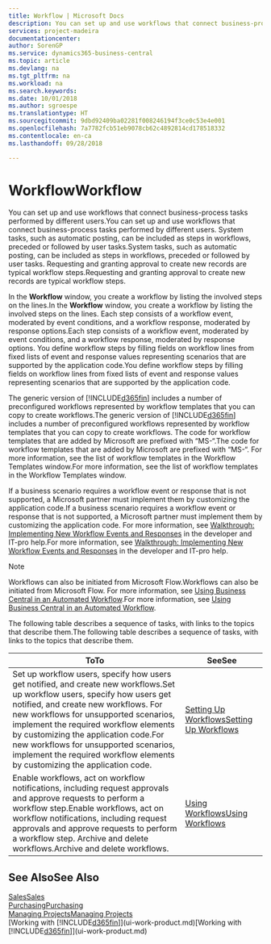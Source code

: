 ```yaml
---
title: Workflow | Microsoft Docs
description: You can set up and use workflows that connect business-process tasks performed by different users. System tasks, such as automatic posting, can be included as steps in workflows, preceded or followed by user tasks. Requesting and granting approval to create new records are typical workflow steps.
services: project-madeira
documentationcenter: 
author: SorenGP
ms.service: dynamics365-business-central
ms.topic: article
ms.devlang: na
ms.tgt_pltfrm: na
ms.workload: na
ms.search.keywords: 
ms.date: 10/01/2018
ms.author: sgroespe
ms.translationtype: HT
ms.sourcegitcommit: 9dbd92409ba02281f008246194f3ce0c53e4e001
ms.openlocfilehash: 7a7782fcb51eb9078cb62c4892814cd178518332
ms.contentlocale: en-ca
ms.lasthandoff: 09/28/2018

---
```

# <a name="workflow"></a><span data-ttu-id="c7ee0-105">Workflow</span><span class="sxs-lookup"><span data-stu-id="c7ee0-105">Workflow</span></span>
<span data-ttu-id="c7ee0-106">You can set up and use workflows that connect business-process tasks performed by different users.</span><span class="sxs-lookup"><span data-stu-id="c7ee0-106">You can set up and use workflows that connect business-process tasks performed by different users.</span></span> <span data-ttu-id="c7ee0-107">System tasks, such as automatic posting, can be included as steps in workflows, preceded or followed by user tasks.</span><span class="sxs-lookup"><span data-stu-id="c7ee0-107">System tasks, such as automatic posting, can be included as steps in workflows, preceded or followed by user tasks.</span></span> <span data-ttu-id="c7ee0-108">Requesting and granting approval to create new records are typical workflow steps.</span><span class="sxs-lookup"><span data-stu-id="c7ee0-108">Requesting and granting approval to create new records are typical workflow steps.</span></span>  

 <span data-ttu-id="c7ee0-109">In the **Workflow** window, you create a workflow by listing the involved steps on the lines.</span><span class="sxs-lookup"><span data-stu-id="c7ee0-109">In the **Workflow** window, you create a workflow by listing the involved steps on the lines.</span></span> <span data-ttu-id="c7ee0-110">Each step consists of a workflow event, moderated by event conditions, and a workflow response, moderated by response options.</span><span class="sxs-lookup"><span data-stu-id="c7ee0-110">Each step consists of a workflow event, moderated by event conditions, and a workflow response, moderated by response options.</span></span> <span data-ttu-id="c7ee0-111">You define workflow steps by filling fields on workflow lines from fixed lists of event and response values representing scenarios that are supported by the application code.</span><span class="sxs-lookup"><span data-stu-id="c7ee0-111">You define workflow steps by filling fields on workflow lines from fixed lists of event and response values representing scenarios that are supported by the application code.</span></span>  

 <span data-ttu-id="c7ee0-112">The generic version of [!INCLUDE[d365fin](includes/d365fin_md.md)] includes a number of preconfigured workflows represented by workflow templates that you can copy to create workflows.</span><span class="sxs-lookup"><span data-stu-id="c7ee0-112">The generic version of [!INCLUDE[d365fin](includes/d365fin_md.md)] includes a number of preconfigured workflows represented by workflow templates that you can copy to create workflows.</span></span> <span data-ttu-id="c7ee0-113">The code for workflow templates that are added by Microsoft are prefixed with “MS-“.</span><span class="sxs-lookup"><span data-stu-id="c7ee0-113">The code for workflow templates that are added by Microsoft are prefixed with “MS-“.</span></span> <span data-ttu-id="c7ee0-114">For more information, see the list of workflow templates in the Workflow Templates window.</span><span class="sxs-lookup"><span data-stu-id="c7ee0-114">For more information, see the list of workflow templates in the Workflow Templates window.</span></span>  

 <span data-ttu-id="c7ee0-115">If a business scenario requires a workflow event or response that is not supported, a Microsoft partner must implement them by customizing the application code.</span><span class="sxs-lookup"><span data-stu-id="c7ee0-115">If a business scenario requires a workflow event or response that is not supported, a Microsoft partner must implement them by customizing the application code.</span></span> <span data-ttu-id="c7ee0-116">For more information, see [Walkthrough: Implementing New Workflow Events and Responses](/dynamics-nav/Walkthrough--Implementing-New-Workflow-Events-and-Responses) in the developer and IT-pro help.</span><span class="sxs-lookup"><span data-stu-id="c7ee0-116">For more information, see [Walkthrough: Implementing New Workflow Events and Responses](/dynamics-nav/Walkthrough--Implementing-New-Workflow-Events-and-Responses) in the developer and IT-pro help.</span></span>

> [!NOTE]  
> <span data-ttu-id="c7ee0-117">Workflows can also be initiated from Microsoft Flow.</span><span class="sxs-lookup"><span data-stu-id="c7ee0-117">Workflows can also be initiated from Microsoft Flow.</span></span> <span data-ttu-id="c7ee0-118">For more information, see [Using Business Central in an Automated Workflow](across-how-use-financials-data-source-flow.md).</span><span class="sxs-lookup"><span data-stu-id="c7ee0-118">For more information, see [Using Business Central in an Automated Workflow](across-how-use-financials-data-source-flow.md).</span></span>  

 <span data-ttu-id="c7ee0-119">The following table describes a sequence of tasks, with links to the topics that describe them.</span><span class="sxs-lookup"><span data-stu-id="c7ee0-119">The following table describes a sequence of tasks, with links to the topics that describe them.</span></span>  

|<span data-ttu-id="c7ee0-120">**To**</span><span class="sxs-lookup"><span data-stu-id="c7ee0-120">**To**</span></span>|<span data-ttu-id="c7ee0-121">**See**</span><span class="sxs-lookup"><span data-stu-id="c7ee0-121">**See**</span></span>|  
|------------|-------------|  
|<span data-ttu-id="c7ee0-122">Set up workflow users, specify how users get notified, and create new workflows.</span><span class="sxs-lookup"><span data-stu-id="c7ee0-122">Set up workflow users, specify how users get notified, and create new workflows.</span></span> <span data-ttu-id="c7ee0-123">For new workflows for unsupported scenarios, implement the required workflow elements by customizing the application code.</span><span class="sxs-lookup"><span data-stu-id="c7ee0-123">For new workflows for unsupported scenarios, implement the required workflow elements by customizing the application code.</span></span>|[<span data-ttu-id="c7ee0-124">Setting Up Workflows</span><span class="sxs-lookup"><span data-stu-id="c7ee0-124">Setting Up Workflows</span></span>](across-set-up-workflows.md)|  
|<span data-ttu-id="c7ee0-125">Enable workflows, act on workflow notifications, including request approvals and approve requests to perform a workflow step.</span><span class="sxs-lookup"><span data-stu-id="c7ee0-125">Enable workflows, act on workflow notifications, including request approvals and approve requests to perform a workflow step.</span></span> <span data-ttu-id="c7ee0-126">Archive and delete workflows.</span><span class="sxs-lookup"><span data-stu-id="c7ee0-126">Archive and delete workflows.</span></span>|[<span data-ttu-id="c7ee0-127">Using Workflows</span><span class="sxs-lookup"><span data-stu-id="c7ee0-127">Using Workflows</span></span>](across-use-workflows.md)|  

## <a name="see-also"></a><span data-ttu-id="c7ee0-128">See Also</span><span class="sxs-lookup"><span data-stu-id="c7ee0-128">See Also</span></span>  
[<span data-ttu-id="c7ee0-129">Sales</span><span class="sxs-lookup"><span data-stu-id="c7ee0-129">Sales</span></span>](sales-manage-sales.md)  
[<span data-ttu-id="c7ee0-130">Purchasing</span><span class="sxs-lookup"><span data-stu-id="c7ee0-130">Purchasing</span></span>](purchasing-manage-purchasing.md)  
[<span data-ttu-id="c7ee0-131">Managing Projects</span><span class="sxs-lookup"><span data-stu-id="c7ee0-131">Managing Projects</span></span>](projects-manage-projects.md)  
<span data-ttu-id="c7ee0-132">[Working with [!INCLUDE[d365fin](includes/d365fin_md.md)]](ui-work-product.md)</span><span class="sxs-lookup"><span data-stu-id="c7ee0-132">[Working with [!INCLUDE[d365fin](includes/d365fin_md.md)]](ui-work-product.md)</span></span>

